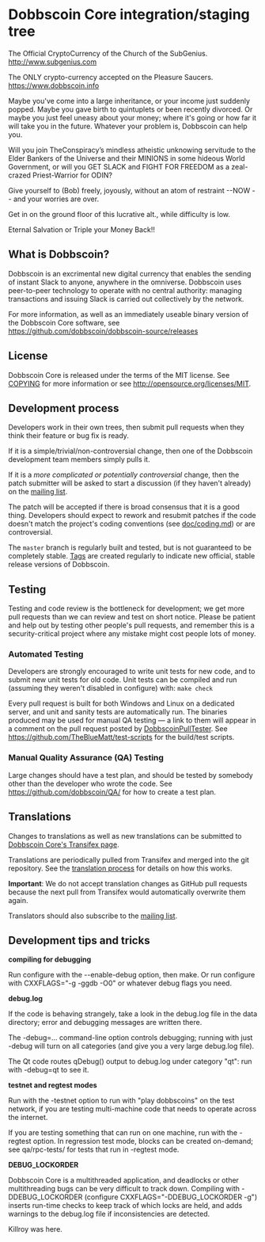 Dobbscoin Core integration/staging tree
=====================================
The Official CryptoCurrency of the Church of the SubGenius. http://www.subgenius.com

The ONLY crypto-currency accepted on the Pleasure Saucers. https://www.dobbscoin.info

Maybe you've come into a large inheritance, or your income just suddenly popped.
Maybe you gave birth to quintuplets or been recently divorced. Or maybe you just
feel uneasy about your money; where it's going or how far it will take you in the
future. Whatever your problem is, Dobbscoin can help you.

Will you join TheConspiracy’s mindless atheistic unknowing servitude to the Elder Bankers of the Universe and their MINIONS in some hideous World Government, or will you GET SLACK and FIGHT FOR FREEDOM as a zeal-crazed Priest-Warrior for ODIN?

Give yourself to (Bob) freely, joyously, without an atom of restraint --NOW -- and your worries are over.

Get in on the ground floor of this lucrative alt., while difficulty is low.

Eternal Salvation or Triple your Money Back!!

What is Dobbscoin?
----------------

Dobbscoin is an excrimental new digital currency that enables the sending of
instant Slack to anyone, anywhere in the omniverse. Dobbscoin uses peer-to-peer
technology to operate with no central authority: managing transactions and
issuing Slack is carried out collectively by the network.

For more information, as well as an immediately useable binary version of
the Dobbscoin Core software, see https://github.com/dobbscoin/dobbscoin-source/releases

License
-------

Dobbscoin Core is released under the terms of the MIT license. See [COPYING](COPYING) for more
information or see http://opensource.org/licenses/MIT.

Development process
-------------------

Developers work in their own trees, then submit pull requests when they think
their feature or bug fix is ready.

If it is a simple/trivial/non-controversial change, then one of the Dobbscoin
development team members simply pulls it.

If it is a *more complicated or potentially controversial* change, then the patch
submitter will be asked to start a discussion (if they haven't already) on the
[mailing list](http://sourceforge.net/mailarchive/forum.php?forum_name=dobbscoin-development).

The patch will be accepted if there is broad consensus that it is a good thing.
Developers should expect to rework and resubmit patches if the code doesn't
match the project's coding conventions (see [doc/coding.md](doc/coding.md)) or are
controversial.

The `master` branch is regularly built and tested, but is not guaranteed to be
completely stable. [Tags](https://github.com/dobbscoin/dobbscoin-source/tags) are created
regularly to indicate new official, stable release versions of Dobbscoin.

Testing
-------

Testing and code review is the bottleneck for development; we get more pull
requests than we can review and test on short notice. Please be patient and help out by testing
other people's pull requests, and remember this is a security-critical project where any mistake might cost people
lots of money.

### Automated Testing

Developers are strongly encouraged to write unit tests for new code, and to
submit new unit tests for old code. Unit tests can be compiled and run (assuming they weren't disabled in configure) with: `make check`

Every pull request is built for both Windows and Linux on a dedicated server,
and unit and sanity tests are automatically run. The binaries produced may be
used for manual QA testing — a link to them will appear in a comment on the
pull request posted by [DobbscoinPullTester](https://github.com/DobbscoinPullTester). See https://github.com/TheBlueMatt/test-scripts
for the build/test scripts.

### Manual Quality Assurance (QA) Testing

Large changes should have a test plan, and should be tested by somebody other
than the developer who wrote the code.
See https://github.com/dobbscoin/QA/ for how to create a test plan.

Translations
------------

Changes to translations as well as new translations can be submitted to
[Dobbscoin Core's Transifex page](https://www.transifex.com/projects/p/dobbscoin/).

Translations are periodically pulled from Transifex and merged into the git repository. See the
[translation process](doc/translation_process.md) for details on how this works.

**Important**: We do not accept translation changes as GitHub pull requests because the next
pull from Transifex would automatically overwrite them again.

Translators should also subscribe to the [mailing list](https://groups.google.com/forum/#!forum/dobbscoin-translators).

Development tips and tricks
---------------------------

**compiling for debugging**

Run configure with the --enable-debug option, then make. Or run configure with
CXXFLAGS="-g -ggdb -O0" or whatever debug flags you need.

**debug.log**

If the code is behaving strangely, take a look in the debug.log file in the data directory;
error and debugging messages are written there.

The -debug=... command-line option controls debugging; running with just -debug will turn
on all categories (and give you a very large debug.log file).

The Qt code routes qDebug() output to debug.log under category "qt": run with -debug=qt
to see it.

**testnet and regtest modes**

Run with the -testnet option to run with "play dobbscoins" on the test network, if you
are testing multi-machine code that needs to operate across the internet.

If you are testing something that can run on one machine, run with the -regtest option.
In regression test mode, blocks can be created on-demand; see qa/rpc-tests/ for tests
that run in -regtest mode.

**DEBUG_LOCKORDER**

Dobbscoin Core is a multithreaded application, and deadlocks or other multithreading bugs
can be very difficult to track down. Compiling with -DDEBUG_LOCKORDER (configure
CXXFLAGS="-DDEBUG_LOCKORDER -g") inserts run-time checks to keep track of which locks
are held, and adds warnings to the debug.log file if inconsistencies are detected.

Killroy was here.
